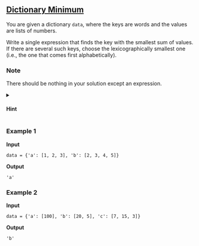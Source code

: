 ## [Dictionary Minimum](../../../solutions/3.3/33_m.py)

You are given a dictionary `data`, where the keys are words and the values are lists of numbers.

Write a single expression that finds the key with the smallest sum of values.
If there are several such keys, choose the lexicographically smallest one (i.e., the one that comes first alphabetically).

### Note

There should be nothing in your solution except an expression.

<details>
<summary><h4>Hint</h4></summary>

Use the following template:

```python
... for word, number in data.items() if ...
```

We recommend forming a sequence of tuples of the form (sum, word) from the dictionary.

In such a sequence, you can easily find the word with the smallest sum using the `min` function.

The result will be the second element of the resulting tuple.

</details>

### Example 1

__Input__
```plaintext
data = {'a': [1, 2, 3], 'b': [2, 3, 4, 5]}
```

__Output__
```plaintext
'a'
```

### Example 2

__Input__
```plaintext
data = {'a': [100], 'b': [20, 5], 'c': [7, 15, 3]}
```

__Output__
```plaintext
'b'
```
